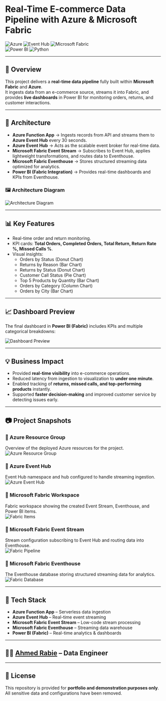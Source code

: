 # Real-Time E-commerce Data Pipeline with Azure & Microsoft Fabric

![Azure](https://img.shields.io/badge/Azure-Functions-blue?logo=microsoft-azure)
![Event Hub](https://img.shields.io/badge/Azure-EventHub-0078D4?logo=microsoft-azure)
![Microsoft Fabric](https://img.shields.io/badge/Microsoft-Fabric-purple?logo=microsoft)  
![Power BI](https://img.shields.io/badge/Power%20BI-Data%20Viz-F2C811?logo=power-bi)
![Python](https://img.shields.io/badge/Python-3.10+-blue?logo=python)

---

## 📌 Overview
This project delivers a **real-time data pipeline** fully built within **Microsoft Fabric** and **Azure**.  
It ingests data from an e-commerce source, streams it into Fabric, and provides **live dashboards** in Power BI for monitoring orders, returns, and customer interactions.

---

## 🚀 Architecture
- **Azure Function App** → Ingests records from API and streams them to **Azure Event Hub** every 30 seconds.  
- **Azure Event Hub** → Acts as the scalable event broker for real-time data.  
- **Microsoft Fabric Event Stream** → Subscribes to Event Hub, applies lightweight transformations, and routes data to Eventhouse.  
- **Microsoft Fabric Eventhouse** → Stores structured streaming data optimized for analytics.  
- **Power BI (Fabric Integration)** → Provides real-time dashboards and KPIs from Eventhouse.  

### 🖼 Architecture Diagram
![Architecture Diagram](./docs/Architecture_Diagram.jpg)

---

## 📊 Key Features
- Real-time order and return monitoring.  
- KPI cards: **Total Orders, Completed Orders, Total Return, Return Rate %, Missed Calls %**.  
- Visual insights:  
  - Orders by Status (Donut Chart)  
  - Returns by Reason (Bar Chart)  
  - Returns by Status (Donut Chart)  
  - Customer Call Status (Pie Chart)  
  - Top 5 Products by Quantity (Bar Chart)  
  - Orders by Category (Column Chart)  
  - Orders by City (Bar Chart)  

---

## 📈 Dashboard Preview
The final dashboard in **Power BI (Fabric)** includes KPIs and multiple categorical breakdowns:

![Dashboard Preview](./docs/superstore-streaming-report.jpg)

---

## 💡 Business Impact
- Provided **real-time visibility** into e-commerce operations.  
- Reduced latency from ingestion to visualization to **under one minute**.  
- Enabled tracking of **returns, missed calls, and top-performing products** instantly.  
- Supported **faster decision-making** and improved customer service by detecting issues early.  

---

## 📷 Project Snapshots

### 🔹 Azure Resource Group
Overview of the deployed Azure resources for the project.  
![Azure Resource Group](./docs/Azure_Resource_Group.JPEG)

### 🔹 Azure Event Hub
Event Hub namespace and hub configured to handle streaming ingestion.  
![Azure Event Hub](./docs/AzureEventHub.JPEG)

### 🔹 Microsoft Fabric Workspace
Fabric workspace showing the created Event Stream, Eventhouse, and Power BI items.  
![Fabric Items](./docs/Fabric_Items.JPEG)

### 🔹 Microsoft Fabric Event Stream
Stream configuration subscribing to Event Hub and routing data into Eventhouse.  
![Fabric Pipeline](./docs/Fabric_Pipeline.JPEG)

### 🔹 Microsoft Fabric Eventhouse
The Eventhouse database storing structured streaming data for analytics.  
![Fabric Database](./docs/Fabric_Database.JPEG)

---

## 🧰 Tech Stack
- **Azure Function App** – Serverless data ingestion  
- **Azure Event Hub** – Real-time event streaming  
- **Microsoft Fabric Event Stream** – Low-code stream processing  
- **Microsoft Fabric Eventhouse** – Streaming data warehouse  
- **Power BI (Fabric)** – Real-time analytics & dashboards  

---

## 👨‍💻 **[Ahmed Rabie](https://www.linkedin.com/in/ahmed-m-rabie-0ba5b120b/)** – Data Engineer  
---

## 📜 License
This repository is provided for **portfolio and demonstration purposes only**.  
All sensitive data and configurations have been removed.  
